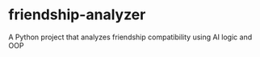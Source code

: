 # friendship-analyzer
A Python project that analyzes friendship compatibility using AI logic and OOP
